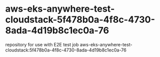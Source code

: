 # aws-eks-anywhere-test-cloudstack-5f478b0a-4f8c-4730-8ada-4d19b8c1ec0a-76
repository for use with E2E test job aws-eks-anywhere-test-cloudstack:5f478b0a-4f8c-4730-8ada-4d19b8c1ec0a-76
